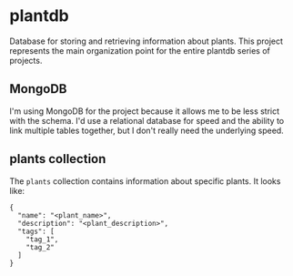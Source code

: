 # plantdb

Database for storing and retrieving information about plants. This project
represents the main organization point for the entire plantdb series of
projects.

## MongoDB

I'm using MongoDB for the project because it allows me to be less strict with
the schema. I'd use a relational database for speed and the ability to link
multiple tables together, but I don't really need the underlying speed.

## plants collection

The `plants` collection contains information about specific plants. It looks like:

```
{
  "name": "<plant_name>",
  "description": "<plant_description>",
  "tags": [
    "tag_1",
    "tag_2"
  ]
}
```
